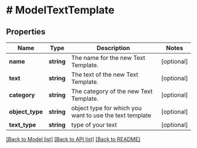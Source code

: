 # # ModelTextTemplate

## Properties

Name | Type | Description | Notes
------------ | ------------- | ------------- | -------------
**name** | **string** | The name for the new Text Template. | [optional]
**text** | **string** | The text of the new Text Template. | [optional]
**category** | **string** | The category of the new Text Template. | [optional]
**object_type** | **string** | object type for which you want to use the text template | [optional]
**text_type** | **string** | type of your text | [optional]

[[Back to Model list]](../../README.md#models) [[Back to API list]](../../README.md#endpoints) [[Back to README]](../../README.md)

